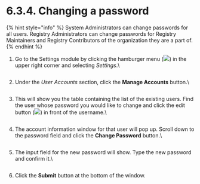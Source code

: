 # 6.3.4. Changing a password

{% hint style="info" %}
System Administrators can change passwords for all users. Registry Administrators can change passwords for Registry Maintainers and Registry Contributors of the organization they are a part of.
{% endhint %}

1.  Go to the Settings module by clicking the hamburger menu (![](https://lh3.googleusercontent.com/O5dPN4qVqOcj8oAT9t47lpvFbDYS-NSOvWFiawYRSu4Jo8Q5zdCu2EtSdAv7TPIEAVWq-U0XwR4us5ATAYc6pCNoPGXPQn1jf9KkYJFOq9QSh\_cbInflw\_jBtTkVtN5iPYi6Ofe\_4rqE0jYJ6hatFM92rSd2UIuPpY1bxhVn\_wKqIew5sdJMIfrh)) in the upper right corner and selecting _Settings_.\


    <figure><img src="https://lh4.googleusercontent.com/rqxZhGxR4Zc-TQuUNj9mw0iEiwIwN1eAACYIbi55NJnzGSjH06yH1DG-VI-NPu0kk1c3F67vhqEv6flPGEINT4PMYu__4lFMn1tTaU9scMXw3Ng6t0KuB8_HmCadClFUnhFqonJzQ5Tdg8hpQExOfQrCy9cuZ40nLkXx5RC-K4zsY7BZzOCtXk4DHA" alt=""><figcaption></figcaption></figure>
2.  Under the _User Accounts_ section, click the **Manage Accounts** button.\


    <figure><img src="https://lh5.googleusercontent.com/iY-i15Toiw8x_IO2Tmxo--MzNbW32pqAzGdaIDnYq2HF9DkMbpW0aCEqJlH-POq8K0if0rCmUdNqNVzGHTtOD5Vc5iXXlYMrZsqbqWJ4Kjk9Bp3Mxpd_mpqa3sCP1VOc8e9SiNZ-FpTICUlucI6syM3amu29aioueQ822aQz_C8Zmqn_dXQEktMy" alt=""><figcaption></figcaption></figure>
3.  This will show you the table containing the list of the existing users. Find the user whose password you would like to change and click the edit button (![](https://lh3.googleusercontent.com/vQpzs0D861-Yv6DPk3gnfBcvJz-cLHVk\_0bdUswBz4wWaEVgE\_ZrC-HDlcK89k0YoPHyiucS1dQvtLkLeXQxN7lgYiz3A0UkaWJqW0SLsDtts1ZLSPKuEOReH9ntgVKnTkMXRBq\_lCqGWYYFCCBpH5D4vs5Soh6EdcERBE0Hx61z7apITIGuLBNN)) in front of the username.\


    <figure><img src="https://lh5.googleusercontent.com/YESK1fozcAcYrPuZBbKlmK5SgFLb-0ctB2a7f_QQUWwiP9v0P7Ia2ckAoC-TcLyfpx_0zv0g1VlYjRH8lj_hOQGm0Sz6GWy8UuSofxOO3uQ3lUCS9hJoUNIvsBAHOJ3J4d7HCoYdQGPLO7ctR_sUopC1owKBQMy2kJgJT_CEss6dMs3-8RdCAf0n" alt=""><figcaption></figcaption></figure>
4.  The account information window for that user will pop up. Scroll down to the password field and click the **Change Password** button.\


    <figure><img src="https://lh3.googleusercontent.com/Q9jlbqykVzyA4UoDIMFxeKwTXUjzNfFKbT4JeDIf7NEf1JZ-fvRSyXAItEXG74vvRA2lf9k_SBvPfF0AIlQCzx0qYLV7h0FNRhEXoMBo23Pr3KDTlg18FD4EKywuCLOepRzZdjXJFSjHb4nkyOPEnJZcuo13-CyaSUbpz0AEuIzYkIEpGGbqDvWv" alt=""><figcaption></figcaption></figure>
5.  The input field for the new password will show. Type the new password and confirm it.\


    <figure><img src="https://lh5.googleusercontent.com/vYXH2NRdjM2H-466bYVKjLw5QB4Z8kdpSY_tC2oPom_J6tFTnWDllL1m2f5EuvhIPBzpUGCGUxlscilJmWlXymQH7y_JRF34KRpncWtggSaNBZpZMsHmJjJg6GfxslmylqI9B1Sfehrr-9w_9lo3nWVs--q2CX8LN_yRyjSAQArENbQ9sXoUk3Om" alt=""><figcaption></figcaption></figure>
6. Click the **Submit** button at the bottom of the window.
